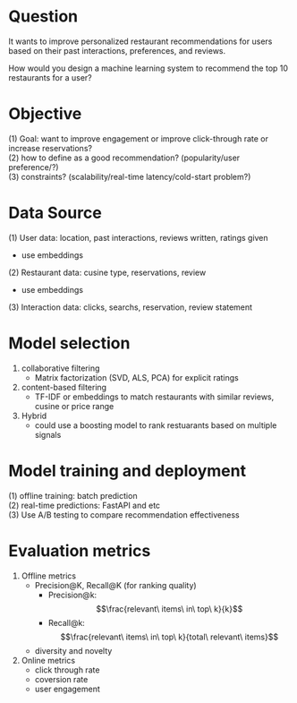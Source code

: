 # Question

It wants to improve personalized restaurant recommendations for users based on their past interactions, preferences, and reviews.

How would you design a machine learning system to recommend the top 10 restaurants for a user?

# Objective
(1) Goal: want to improve engagement or improve click-through rate or increase reservations?\
(2) how to define as a good recommendation? (popularity/user preference/?)\
(3) constraints? (scalability/real-time latency/cold-start problem?)

# Data Source
(1) User data: location, past interactions, reviews written, ratings given
  - use embeddings

(2) Restaurant data: cusine type, reservations, review
  - use embeddings

(3) Interaction data: clicks, searchs, reservation, review statement

# Model selection
1. collaborative filtering
   - Matrix factorization (SVD, ALS, PCA) for explicit ratings
2. content-based filtering
   - TF-IDF or embeddings to match restaurants with similar reviews, cusine or price range
3. Hybrid
   - could use a boosting model to rank restuarants based on multiple signals

# Model training and deployment
(1) offline training: batch prediction\
(2) real-time predictions: FastAPI and etc\
(3) Use A/B testing to compare recommendation effectiveness

# Evaluation metrics
1. Offline metrics
   - Precision@K, Recall@K (for ranking quality)
     - Precision@k: $$\frac{relevant\ items\ in\ top\ k}{k}$$
     - Recall@k: $$\frac{relevant\ items\ in\ top\ k}{total\ relevant\ items}$$
   - diversity and novelty
2. Online metrics
   - click through rate
   - coversion rate
   - user engagement




